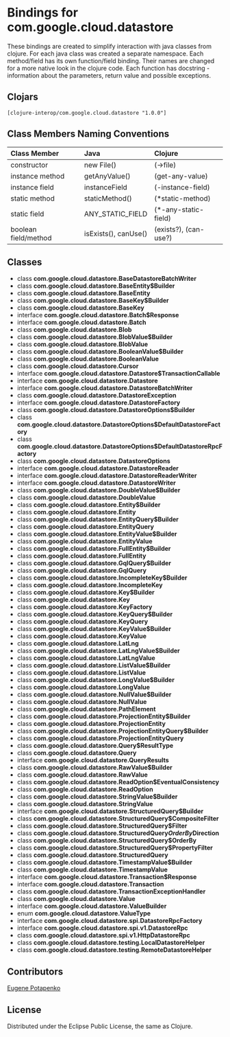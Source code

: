 # Bindings for com.google.cloud.datastore

These bindings are created to simplify interaction with java classes from clojure.
For each java class was created a separate namespace.
Each method/field has its own function/field binding.
Their names are changed for a more native look in the clojure code. Each function has docstring - information about the parameters, return value and possible exceptions.

## Clojars

```
[clojure-interop/com.google.cloud.datastore "1.0.0"]
```

## Class Members Naming Conventions

| Class Member | Java | Clojure |
|:--|:--|:--|
| constructor | new File() | (->file) |
| instance method | getAnyValue() | (get-any-value) |
| instance field | instanceField | (-instance-field) |
| static method | staticMethod() | (*static-method) |
| static field | ANY_STATIC_FIELD | (*-any-static-field) |
| boolean field/method | isExists(), canUse() | (exists?), (can-use?) |

## Classes

- class **com.google.cloud.datastore.BaseDatastoreBatchWriter**
- class **com.google.cloud.datastore.BaseEntity$Builder**
- class **com.google.cloud.datastore.BaseEntity**
- class **com.google.cloud.datastore.BaseKey$Builder**
- class **com.google.cloud.datastore.BaseKey**
- interface **com.google.cloud.datastore.Batch$Response**
- interface **com.google.cloud.datastore.Batch**
- class **com.google.cloud.datastore.Blob**
- class **com.google.cloud.datastore.BlobValue$Builder**
- class **com.google.cloud.datastore.BlobValue**
- class **com.google.cloud.datastore.BooleanValue$Builder**
- class **com.google.cloud.datastore.BooleanValue**
- class **com.google.cloud.datastore.Cursor**
- interface **com.google.cloud.datastore.Datastore$TransactionCallable**
- interface **com.google.cloud.datastore.Datastore**
- interface **com.google.cloud.datastore.DatastoreBatchWriter**
- class **com.google.cloud.datastore.DatastoreException**
- interface **com.google.cloud.datastore.DatastoreFactory**
- class **com.google.cloud.datastore.DatastoreOptions$Builder**
- class **com.google.cloud.datastore.DatastoreOptions$DefaultDatastoreFactory**
- class **com.google.cloud.datastore.DatastoreOptions$DefaultDatastoreRpcFactory**
- class **com.google.cloud.datastore.DatastoreOptions**
- interface **com.google.cloud.datastore.DatastoreReader**
- interface **com.google.cloud.datastore.DatastoreReaderWriter**
- interface **com.google.cloud.datastore.DatastoreWriter**
- class **com.google.cloud.datastore.DoubleValue$Builder**
- class **com.google.cloud.datastore.DoubleValue**
- class **com.google.cloud.datastore.Entity$Builder**
- class **com.google.cloud.datastore.Entity**
- class **com.google.cloud.datastore.EntityQuery$Builder**
- class **com.google.cloud.datastore.EntityQuery**
- class **com.google.cloud.datastore.EntityValue$Builder**
- class **com.google.cloud.datastore.EntityValue**
- class **com.google.cloud.datastore.FullEntity$Builder**
- class **com.google.cloud.datastore.FullEntity**
- class **com.google.cloud.datastore.GqlQuery$Builder**
- class **com.google.cloud.datastore.GqlQuery**
- class **com.google.cloud.datastore.IncompleteKey$Builder**
- class **com.google.cloud.datastore.IncompleteKey**
- class **com.google.cloud.datastore.Key$Builder**
- class **com.google.cloud.datastore.Key**
- class **com.google.cloud.datastore.KeyFactory**
- class **com.google.cloud.datastore.KeyQuery$Builder**
- class **com.google.cloud.datastore.KeyQuery**
- class **com.google.cloud.datastore.KeyValue$Builder**
- class **com.google.cloud.datastore.KeyValue**
- class **com.google.cloud.datastore.LatLng**
- class **com.google.cloud.datastore.LatLngValue$Builder**
- class **com.google.cloud.datastore.LatLngValue**
- class **com.google.cloud.datastore.ListValue$Builder**
- class **com.google.cloud.datastore.ListValue**
- class **com.google.cloud.datastore.LongValue$Builder**
- class **com.google.cloud.datastore.LongValue**
- class **com.google.cloud.datastore.NullValue$Builder**
- class **com.google.cloud.datastore.NullValue**
- class **com.google.cloud.datastore.PathElement**
- class **com.google.cloud.datastore.ProjectionEntity$Builder**
- class **com.google.cloud.datastore.ProjectionEntity**
- class **com.google.cloud.datastore.ProjectionEntityQuery$Builder**
- class **com.google.cloud.datastore.ProjectionEntityQuery**
- class **com.google.cloud.datastore.Query$ResultType**
- class **com.google.cloud.datastore.Query**
- interface **com.google.cloud.datastore.QueryResults**
- class **com.google.cloud.datastore.RawValue$Builder**
- class **com.google.cloud.datastore.RawValue**
- class **com.google.cloud.datastore.ReadOption$EventualConsistency**
- class **com.google.cloud.datastore.ReadOption**
- class **com.google.cloud.datastore.StringValue$Builder**
- class **com.google.cloud.datastore.StringValue**
- interface **com.google.cloud.datastore.StructuredQuery$Builder**
- class **com.google.cloud.datastore.StructuredQuery$CompositeFilter**
- class **com.google.cloud.datastore.StructuredQuery$Filter**
- class **com.google.cloud.datastore.StructuredQuery$OrderBy$Direction**
- class **com.google.cloud.datastore.StructuredQuery$OrderBy**
- class **com.google.cloud.datastore.StructuredQuery$PropertyFilter**
- class **com.google.cloud.datastore.StructuredQuery**
- class **com.google.cloud.datastore.TimestampValue$Builder**
- class **com.google.cloud.datastore.TimestampValue**
- interface **com.google.cloud.datastore.Transaction$Response**
- interface **com.google.cloud.datastore.Transaction**
- class **com.google.cloud.datastore.TransactionExceptionHandler**
- class **com.google.cloud.datastore.Value**
- interface **com.google.cloud.datastore.ValueBuilder**
- enum **com.google.cloud.datastore.ValueType**
- interface **com.google.cloud.datastore.spi.DatastoreRpcFactory**
- interface **com.google.cloud.datastore.spi.v1.DatastoreRpc**
- class **com.google.cloud.datastore.spi.v1.HttpDatastoreRpc**
- class **com.google.cloud.datastore.testing.LocalDatastoreHelper**
- class **com.google.cloud.datastore.testing.RemoteDatastoreHelper**

## Contributors

[Eugene Potapenko](https://github.com/potapenko/)

## License

Distributed under the Eclipse Public License, the same as Clojure.
